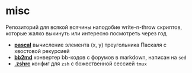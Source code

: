 # misc
Репозиторий для всякой всячины наподобие write-n-throw скриптов, которые жалко выкинуть или интересно посмотреть через год

* [**pascal**](pascal/) вычисление элемента (x, y) треугольника Паскаля с хвостовой рекурсией
* [**bb2md**](bb2md/) конвертер bb-кодов с форумов в markdown, написан на `sed`
* [**.zshrc**](.zshrc) конфиг для `zsh` с божественной сессией `tmux`
